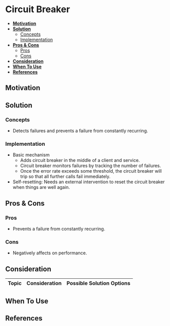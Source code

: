 # Circuit Breaker

- [**Motivation**](#motivation)
- [**Solution**](#solution)
   - [Concepts](#concepts)
   - [Implementation](#implementation)
- [**Pros & Cons**](#pros--cons)
   - [Pros](#pros)
   - [Cons](#cons)
- [**Consideration**](#consideration)
- [**When To Use**](#when-to-use)
- [**References**](#references)

## Motivation

## Solution
### Concepts
- Detects failures and prevents a failure from constantly recurring.

### Implementation
- Basic mechanism
   - Adds circuit breaker in the middle of a client and service.
   - Circuit breaker monitors failures by tracking the number of failures.
   - Once the error rate exceeds some threshold, the circuit breaker will trip so that all further calls fail immediately.
- Self-resetting: Needs an external intervention to reset the circuit breaker when things are well again.

## Pros & Cons
### Pros
- Prevents a failure from constantly recurring.
### Cons
- Negatively affects on performance.

## Consideration
| Topic | Consideration | Possible Solution Options |
|----|-----|-----|

## When To Use

## References
